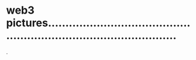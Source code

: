# web3 pictures..........................................................................................
.
